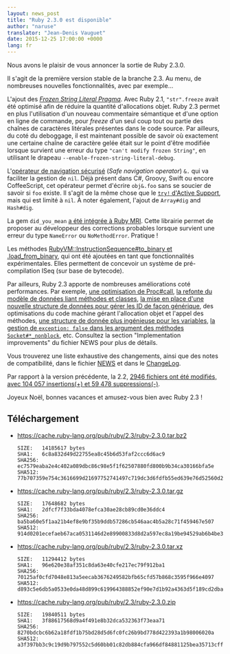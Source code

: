 ```yaml
---
layout: news_post
title: "Ruby 2.3.0 est disponible"
author: "naruse"
translator: "Jean-Denis Vauguet"
date: 2015-12-25 17:00:00 +0000
lang: fr
---
```


Nous avons le plaisir de vous annoncer la sortie de Ruby 2.3.0.

Il s'agit de la première version stable de la branche 2.3. Au menu, de nombreuses
nouvelles fonctionnalités, avec par exemple…


L'ajout des [*Frozen String Literal
Pragma*](https://bugs.ruby-lang.org/issues/11473). Avec Ruby 2.1,
`"str".freeze` avait été optimisé afin de réduire la quantité d'allocations
objet. Ruby 2.3 permet en plus l'utilisation d'un nouveau commentaire sémantique
et d'une option en ligne de commande, pour *freeze* d'un seul coup tout ou
partie des chaînes de caractères litérales présentes dans le code source. Par
ailleurs, du coté du deboggage, il est maintenant possible de savoir où
exactement une certaine chaîne de caractère gelée était sur le point d'être
modifiée lorsque survient une erreur du type `"can't modify frozen String"`, en
utilisant le drapeau `--enable-frozen-string-literal-debug`.

L'[opérateur de navigation sécurisé](https://bugs.ruby-lang.org/issues/11537)
(*Safe navigation operator*) `&.` qui va faciliter la gestion de `nil`. Déjà
présent dans C#, Groovy, Swift ou encore CoffeeScript, cet opérateur permet
d'écrire `obj&.foo` sans se soucier de savoir si `foo` existe.
Il s'agit de la même chose que le [`try!` d'Active Support](http://api.rubyonrails.org/v4.2.5/classes/Object.html#method-i-try-21),
mais qui est limité à `nil`. À noter également, l'ajout de `Array#dig` and `Hash#dig`.

La gem `did_you_mean` [a été intégrée à Ruby MRI](https://bugs.ruby-lang.org/issues/11252).
Cette librairie permet de proposer au développeur des corrections probables
lorsque survient une erreur du type `NameError` ou `NoMethodError`. Pratique !

Les méthodes [RubyVM::InstructionSequence#to_binary et .load_from_binary](https://bugs.ruby-lang.org/issues/11788),
qui ont été ajoutées en tant que fonctionnalités expérimentales. Elles permettent de
concevoir un système de pré-compilation ISeq (sur base de bytecode).

Par ailleurs, Ruby 2.3 apporte de nombreuses améliorations coté performances.
Par exemple,
[une optimisation de Proc#call](https://bugs.ruby-lang.org/issues/11569),
[la refonte du modèle de données liant méthodes et classes](https://bugs.ruby-lang.org/issues/11278),
[la mise en place d'une nouvelle structure de données pour gérer les ID de façon générique](https://bugs.ruby-lang.org/issues/11420),
des optimisations du code machine gérant l'allocation objet et l'appel des méthodes,
[une structure de donnée plus ingénieuse pour les variables](https://bugs.ruby-lang.org/issues/11170),
[la gestion de `exception: false` dans les argument des méthodes `Socket#*_nonblock`](https://bugs.ruby-lang.org/issues/11229), etc.
Consultez la section "Implementation improvements" du fichier NEWS pour plus de
détails.

Vous trouverez une liste exhaustive des changements, ainsi que des notes de
compatibilité, dans le fichier [NEWS](https://github.com/ruby/ruby/blob/v2_3_0/NEWS)
et dans le [ChangeLog](https://github.com/ruby/ruby/blob/v2_3_0/ChangeLog).

Par rapport à la version précédente, la 2.2, [2946 fichiers ont été modifiés,
avec 104 057 insertions(+) et 59 478 suppressions(-)](https://github.com/ruby/ruby/compare/v2_2_0...v2_3_0_preview2).

Joyeux Noël, bonnes vacances et amusez-vous bien avec Ruby 2.3 !

## Téléchargement

* <https://cache.ruby-lang.org/pub/ruby/2.3/ruby-2.3.0.tar.bz2>

      SIZE:   14185617 bytes
      SHA1:   6c8a832d49d22755ea8c45b6d53faf2ccc6d6ac9
      SHA256: ec7579eaba2e4c402a089dbc86c98e5f1f62507880fd800b9b34ca30166bfa5e
      SHA512: 77b707359e754c3616699d21697752741497c719dc3d6fdfb55ed639e76d52560d293ae54cbe5c63be78dc73fbe60f1b8615d704d017bdfe1994aa9747d26a6c

* <https://cache.ruby-lang.org/pub/ruby/2.3/ruby-2.3.0.tar.gz>

      SIZE:   17648682 bytes
      SHA1:   2dfcf7f33bda4078efca30ae28cb89cd0e36ddc4
      SHA256: ba5ba60e5f1aa21b4ef8e9bf35b9ddb57286cb546aac4b5a28c71f459467e507
      SHA512: 914d0201ecefaeb67aca0531146d2e89900833d8d2a597ec8a19be94529ab6b4be367f9b0cee2868b407288896cc14b64d96150223cac0aef8aafc46fc3dd7cc

* <https://cache.ruby-lang.org/pub/ruby/2.3/ruby-2.3.0.tar.xz>

      SIZE:   11294412 bytes
      SHA1:   96e620e38af351c8da63e40cfe217ec79f912ba1
      SHA256: 70125af0cfd7048e813a5eecab3676249582bfb65cfd57b868c3595f966e4097
      SHA512: d893c5e6db5a0533e0da48d899c619964388852ef90e7d1b92a4363d5f189cd2dba32a009581f62b9f42a8e6027975fc3c18b64faf356f5e3ac43a8d69ec5327

* <https://cache.ruby-lang.org/pub/ruby/2.3/ruby-2.3.0.zip>

      SIZE:   19840511 bytes
      SHA1:   3f88617568d9a4f491e8b32dca532363f73eaa71
      SHA256: 8270bdcbc6b62a18fdf1b75bd28d5d6fc0fc26b9bd778d422393a1b98006020a
      SHA512: a3f397bb3c9c19d9b797552c5d60bb01c82db884cfa966df84881125bea35713cffd99f88fb86b271bae72d9cfb09ad9b33838cffcf6365c091459479914fdef
